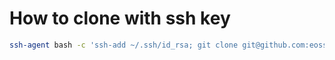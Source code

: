 
# How to clone with ssh key
````bash
ssh-agent bash -c 'ssh-add ~/.ssh/id_rsa; git clone git@github.com:eossf/common.git'
````